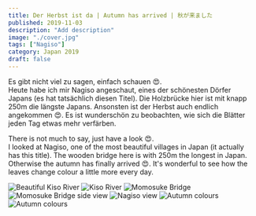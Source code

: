 ```yaml
---
title: Der Herbst ist da | Autumn has arrived | 秋が来ました
published: 2019-11-03
description: "Add description"
image: "./cover.jpg"
tags: ["Nagiso"]
category: Japan 2019
draft: false
---
```


Es gibt nicht viel zu sagen, einfach schauen 😍.  
Heute habe ich mir Nagiso angeschaut, eines der schönesten Dörfer Japans (es hat tatsächlich diesen Titel). Die Holzbrücke hier ist mit knapp 250m die längste 
Japans. Ansonsten ist der Herbst auch endlich angekommen 😍. Es ist wunderschön zu beobachten, wie sich die Blätter jeden Tag etwas mehr verfärben.

There is not much to say, just have a look 😍.  
I looked at Nagiso, one of the most beautiful villages in Japan (it actually has this title). The wooden bridge here is with 250m the longest in Japan. 
Otherwise the autumn has finally arrived 😍. It's wonderful to see how the leaves change colour a little more every day.

![Beautiful Kiso River](./river_two.jpg)
![Kiso River](./river.jpg)
![Momosuke Bridge](./bridge.jpg)
![Momosuke Bridge side view](./bridge_two.jpg)
![Nagiso view](./landscape.jpg)
![Autumn colours](./autumn_colors.jpg)
![Autumn colours](./autumn_colors_third.jpg)
